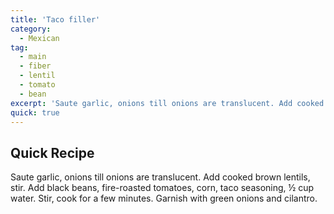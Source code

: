 ```yaml
---
title: 'Taco filler'
category:
  - Mexican
tag:
  - main
  - fiber
  - lentil
  - tomato
  - bean
excerpt: 'Saute garlic, onions till onions are translucent. Add cooked brown lentils, stir. Add black beans, fire-roasted tomatoes, corn, taco seasoning, ½ cup water. Stir, cook for a few minutes. Garnish with green onions and cilantro.'
quick: true
---
```


## Quick Recipe

Saute garlic, onions till onions are translucent. Add cooked brown lentils, stir. Add black beans, fire-roasted tomatoes, corn, taco seasoning, ½ cup water. Stir, cook for a few minutes. Garnish with green onions and cilantro.
